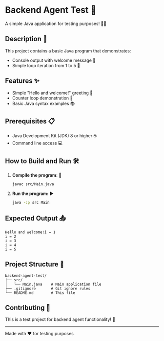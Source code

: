 # Backend Agent Test 🚀

A simple Java application for testing purposes! 👨‍💻

## Description 📝

This project contains a basic Java program that demonstrates:
- Console output with welcome message 👋
- Simple loop iteration from 1 to 5 🔢

## Features ✨

- Simple "Hello and welcome!" greeting 🎉
- Counter loop demonstration 🔄
- Basic Java syntax examples 📚

## Prerequisites 📋

- Java Development Kit (JDK) 8 or higher ☕
- Command line access 💻

## How to Build and Run 🛠️

1. **Compile the program:** 🔨
   ```bash
   javac src/Main.java
   ```

2. **Run the program:** ▶️
   ```bash
   java -cp src Main
   ```

## Expected Output 📤

```
Hello and welcome!i = 1
i = 2
i = 3
i = 4
i = 5
```

## Project Structure 📁

```
backend-agent-test/
├── src/
│   └── Main.java    # Main application file
├── .gitignore       # Git ignore rules
└── README.md        # This file
```

## Contributing 🤝

This is a test project for backend agent functionality! 🧪

---

Made with ❤️ for testing purposes